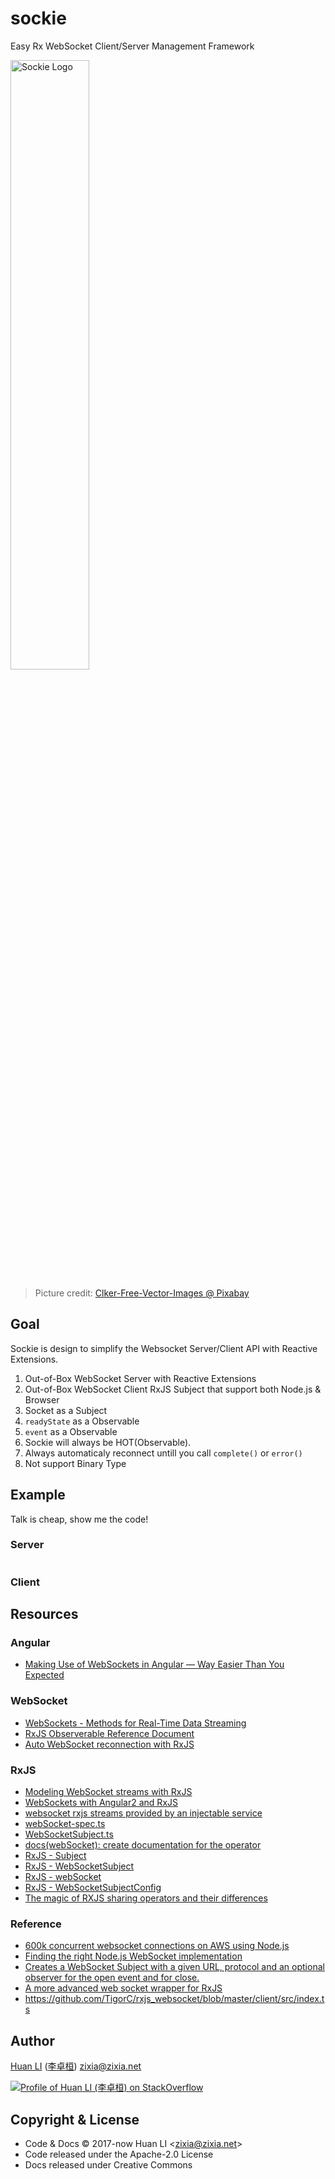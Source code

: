 # sockie

Easy Rx WebSocket Client/Server Management Framework

<!-- markdownlint-disable MD033 -->
<img alt="Sockie Logo" src="http://huan.github.io/sockie/images/sockie.svg" width="50%">

> Picture credit: [Clker-Free-Vector-Images @ Pixabay](https://pixabay.com/photo-306249/)

## Goal

Sockie is design to simplify the Websocket Server/Client API with Reactive Extensions.

1. Out-of-Box WebSocket Server with Reactive Extensions
1. Out-of-Box WebSocket Client RxJS Subject that support both Node.js & Browser
1. Socket as a Subject
1. `readyState` as a Observable
1. `event` as a Observable
1. Sockie will always be HOT(Observable).
1. Always automaticaly reconnect untill you call `complete()` or `error()`
1. Not support Binary Type

## Example

Talk is cheap, show me the code!

### Server

```ts
```

### Client


## Resources

### Angular

- [Making Use of WebSockets in Angular — Way Easier Than You Expected](https://medium.com/briebug-blog/making-use-of-websockets-in-angular-way-easier-than-you-expected-25dd0061db1d)

### WebSocket

- [WebSockets - Methods for Real-Time Data Streaming](https://os.alfajango.com/websockets-slides/#/)
- [RxJS Observerable Reference Document](http://reactivex.io/rxjs/class/es6/Observable.js~Observable.html#static-method-webSocket)
- [Auto WebSocket reconnection with RxJS](https://gearheart.io/blog/auto-websocket-reconnection-with-rxjs/)

### RxJS

- [Modeling WebSocket streams with RxJS](http://stackoverflow.com/a/37390611/1123955)
- [WebSockets with Angular2 and RxJS](https://medium.com/@lwojciechowski/websockets-with-angular2-and-rxjs-8b6c5be02fac)
- [websocket rxjs streams provided by an injectable service](https://github.com/ohjames/rxjs-websockets)
- [webSocket-spec.ts](https://github.com/ReactiveX/rxjs/blob/master/spec/observables/dom/webSocket-spec.ts)
- [WebSocketSubject.ts](https://github.com/ReactiveX/rxjs/blob/master/src/observable/dom/WebSocketSubject.ts)
- [docs(webSocket): create documentation for the operator](https://github.com/ReactiveX/rxjs/pull/2450/files)
- [RxJS - Subject](https://rxjs-dev.firebaseapp.com/guide/subject)
- [RxJS - WebSocketSubject](https://rxjs-dev.firebaseapp.com/api/webSocket/WebSocketSubject)
- [RxJS - webSocket](https://rxjs-dev.firebaseapp.com/api/webSocket/webSocket)
- [RxJS - WebSocketSubjectConfig](https://rxjs-dev.firebaseapp.com/api/webSocket/WebSocketSubjectConfig)
- [The magic of RXJS sharing operators and their differences](https://itnext.io/the-magic-of-rxjs-sharing-operators-and-their-differences-3a03d699d255)

### Reference

- [600k concurrent websocket connections on AWS using Node.js](https://blog.jayway.com/2015/04/13/600k-concurrent-websocket-connections-on-aws-using-node-js/)
- [Finding the right Node.js WebSocket implementation](https://medium.com/@denizozger/finding-the-right-node-js-websocket-implementation-b63bfca0539)
- [Creates a WebSocket Subject with a given URL, protocol and an optional observer for the open event and for close.](https://github.com/Reactive-Extensions/RxJS-DOM/blob/master/doc/operators/fromwebsocket.md)
- [A more advanced web socket wrapper for RxJS](https://github.com/fikrimuhal/RxSocketSubject)
- <https://github.com/TigorC/rxjs_websocket/blob/master/client/src/index.ts>

## Author

[Huan LI](https://github.com/huan) ([李卓桓](http://linkedin.com/in/zixia)) zixia@zixia.net

[![Profile of Huan LI (李卓桓) on StackOverflow](https://stackexchange.com/users/flair/265499.png)](https://stackexchange.com/users/265499)

## Copyright & License

- Code & Docs © 2017-now Huan LI \<zixia@zixia.net\>
- Code released under the Apache-2.0 License
- Docs released under Creative Commons
